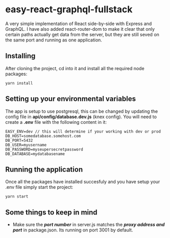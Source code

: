 # easy-react-graphql-fullstack
A very simple implementation of React side-by-side with Express and GraphQL. I have also added react-router-dom to make it clear that only certain paths actually get data from the server, but they are still seved on the same port and running as one application.

## Installing
After cloning the project, cd into it and install all the required node packages:
```
yarn install
```

## Setting up your environmental variables
The app is setup to use postgresql, this can be changed by updating the config file in **api/config/database.dev.js** (knex config). You will need to create a
**.env** file with the following content in it:
```
EASY_ENV=dev // this will determine if your working with dev or prod
DB_HOST=somedatabase.somehost.com
DB_PORT=5432
DB_USER=myusername
DB_PASSWORD=myseupersecretpassword
DB_DATABASE=mydatabasename
```
## Running the application
Once all the packages have installed succesfuly and you have setup your .env file simply start the project:
```
yarn start
```

## Some things to keep in mind
- Make sure the **_port number_** in server.js matches the **_proxy address and port_** in package.json. Its running on port 3001 by default.